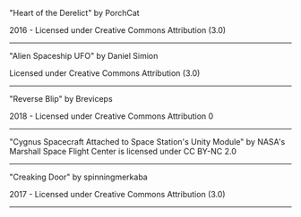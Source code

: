 "Heart of the Derelict"
by PorchCat

2016 - Licensed under
Creative Commons
Attribution (3.0)

---

"Alien Spaceship UFO"
by Daniel Simion

Licensed under
Creative Commons
Attribution (3.0)

---

"Reverse Blip"
by Breviceps

2018 - Licensed under
Creative Commons
Attribution 0

---

"Cygnus Spacecraft Attached to Space Station's Unity Module" by NASA's Marshall Space Flight Center is licensed under CC BY-NC 2.0 

---

"Creaking Door"
by spinningmerkaba

2017 - Licensed under
Creative Commons
Attribution (3.0)

---
